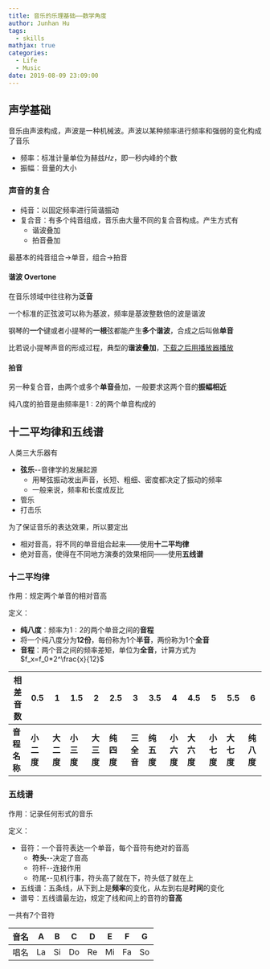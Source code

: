 ```yaml
---
title: 音乐的乐理基础——数学角度
author: Junhan Hu
tags:
  - skills
mathjax: true
categories:
  - Life
  - Music
date: 2019-08-09 23:09:00
---
```


## 声学基础

音乐由声波构成，声波是一种机械波。声波以某种频率进行频率和强弱的变化构成了音乐

* 频率：标准计量单位为赫兹$Hz$，即一秒内峰的个数
* 振幅：音量的大小

### 声音的复合

* 纯音：以固定频率进行简谐振动
* 复合音：有多个纯音组成，音乐由大量不同的复合音构成。产生方式有
  * 谐波叠加
  * 拍音叠加

最基本的纯音组合$\to$单音，组合$\to$拍音

<!-- more -->

#### 谐波 Overtone

在音乐领域中往往称为**泛音**

一个标准的正弦波可以称为基波，频率是基波整数倍的波是谐波

钢琴的**一个**键或者小提琴的**一根**弦都能产生**多个谐波**，合成之后叫做**单音**

比若说小提琴声音的形成过程，典型的**谐波叠加**，[下载之后用播放器播放](https://github.com/hujunhan/cloudimage/blob/master/audio/violin-wave.wav)

#### 拍音

另一种复合音，由两个或多个**单音**叠加，一般要求这两个音的**振幅相近**

纯八度的拍音是由频率是$1:2$的两个单音构成的

## 十二平均律和五线谱

人类三大乐器有

* **弦乐**--音律学的发展起源
  * 用琴弦振动发出声音，长短、粗细、密度都决定了振动的频率
  * 一般来说，频率和长度成反比
* 管乐
* 打击乐

为了保证音乐的表达效果，所以要定出

* 相对音高，将不同的单音组合起来——使用**十二平均律**
* 绝对音高，使得在不同地方演奏的效果相同——使用**五线谱**

### 十二平均律

作用：规定两个单音的相对音高

定义：

* **纯八度**：频率为$1:2$的两个单音之间的**音程**
* 将一个纯八度分为**12份**，每份称为1个**半音**，两份称为1个**全音**
* **音程**：两个音之间的频率差矩，单位为**全音**，计算方式为$f_x=f_0*2^\frac{x}{12}$

| 相差音数     | 0.5        | 1          | 1.5        | 2          | 2.5        | 3          | 3.5        | 4          | 4.5        | 5          | 5.5        | 6          |
| ------------ | ---------- | ---------- | ---------- | ---------- | ---------- | ---------- | ---------- | ---------- | ---------- | ---------- | ---------- | ---------- |
| **音程名称** | **小二度** | **大二度** | **小三度** | **大三度** | **纯四度** | **三全音** | **纯五度** | **小六度** | **大六度** | **小七度** | **大七度** | **纯八度** |

### 五线谱

作用：记录任何形式的音乐

定义：

* 音符：一个音符表达一个单音，每个音符有绝对的音高
  * **符头**--决定了音高
  * 符杆--连接作用
  * 符尾--见机行事，符头高了就在下，符头低了就在上
* 五线谱：五条线，从下到上是**频率**的变化，从左到右是**时间**的变化
* 谱号：五线谱最左边，规定了线和间上的音符的**音高**

一共有7个音符

| 音名 | A    | B    | C    | D    | E    | F    | G    |
| ---- | ---- | ---- | ---- | ---- | ---- | ---- | ---- |
| 唱名 | La   | Si   | Do   | Re   | Mi   | Fa   | So   |